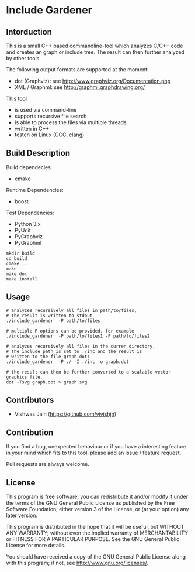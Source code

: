 Include Gardener
=================

Intorduction
-------------
This is a small C++ based commandline-tool which analyzes C/C++ code
and creates an graph or include tree.
The result can then further analyzed by other tools.

The following output formats are supported at the moment:
 - dot (Graphviz): see http://www.graphviz.org/Documentation.php
 - XML / Graphml: see http://graphml.graphdrawing.org/

This tool
 - is used via command-line
 - supports recursive file search
 - is able to process the files via multiple threads
 - written in C++
 - testen on Linux (GCC, clang)


Build Description
-----------------

Build dependecies
 - cmake

Runtime Dependencies:
 - boost

Test Dependencies:
 - Python 3.x
 - PyUnit
 - PyGraphviz
 - PyGraphml

```
mkdir build
cd build
cmake ..
make
make doc
make install
```


Usage
-------
```
# analyzes recursively all files in path/to/files,
# the result is written to stdout
./include_gardener  -P path/to/files

# multiple P options can be provided, for example
./include_gardener  -P path/to/files1 -P path/to/files2

# analyzes recursively all files in the curren directory,
# the include path is set to ./inc and the result is
# written to the file graph.dot:
./include_gardener  -P ./ -I ./inc -o graph.dot

# the result can then be further converted to a scalable vector graphics file.
dot -Tsvg graph.dot > graph.svg

```

Contributors
------------

 - Vishwas Jain (https://github.com/vjvishjn)


Contribution
------------
If you find a bug, unexpected behaviour or if you have a interesting feature
in your mind which fits to this tool, please add an issue / feature request.

Pull requests are always welcome.

License
----------

This program is free software; you can redistribute it
and/or modify it under the terms of the GNU General Public
License as published by the Free Software Foundation;
either version 3 of the License, or (at your option)
any later version.

This program is distributed in the hope that it will
be useful, but WITHOUT ANY WARRANTY; without even the
implied warranty of MERCHANTABILITY or FITNESS FOR A
PARTICULAR PURPOSE. See the GNU General Public License
for more details.

You should have received a copy of the GNU General
Public License along with this program; if not, see
<http://www.gnu.org/licenses/>.

